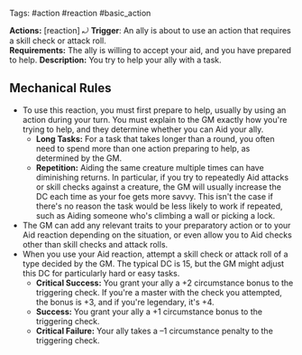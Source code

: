 Tags: #action #reaction #basic_action 

**Actions:** [reaction] ⤾
**Trigger**: An ally is about to use an action that requires a skill check or attack roll.  
**Requirements:** The ally is willing to accept your aid, and you have prepared to help.
**Description:** You try to help your ally with a task.

## Mechanical Rules

 - To use this reaction, you must first prepare to help, usually by using an action during your turn. You must explain to the GM exactly how you're trying to help, and they determine whether you can Aid your ally.  
	 - **Long Tasks:** For a task that takes longer than a round, you often need to spend more than one action preparing to help, as determined by the GM.
	 - **Repetition:** Aiding the same creature multiple times can have diminishing returns. In particular, if you try to repeatedly Aid attacks or skill checks against a creature, the GM will usually increase the DC each time as your foe gets more savvy. This isn't the case if there's no reason the task would be less likely to work if repeated, such as Aiding someone who's climbing a wall or picking a lock.
 - The GM can add any relevant traits to your preparatory action or to your Aid reaction depending on the situation, or even allow you to Aid checks other than skill checks and attack rolls.  
 - When you use your Aid reaction, attempt a skill check or attack roll of a type decided by the GM. The typical DC is 15, but the GM might adjust this DC for particularly hard or easy tasks.
	 - **Critical Success:** You grant your ally a +2 circumstance bonus to the triggering check. If you're a master with the check you attempted, the bonus is +3, and if you're legendary, it's +4.  
	 - **Success:** You grant your ally a +1 circumstance bonus to the triggering check.  
	 - **Critical Failure:** Your ally takes a –1 circumstance penalty to the triggering check.